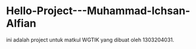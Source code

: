 # Hello-Project---Muhammad-Ichsan-Alfian
ini adalah project untuk matkul WGTIK yang dibuat oleh 1303204031.
